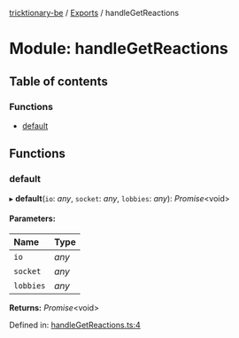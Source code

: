 [tricktionary-be](../README.md) / [Exports](../modules.md) / handleGetReactions

# Module: handleGetReactions

## Table of contents

### Functions

- [default](handlegetreactions.md#default)

## Functions

### default

▸ **default**(`io`: *any*, `socket`: *any*, `lobbies`: *any*): *Promise*<void\>

#### Parameters:

Name | Type |
:------ | :------ |
`io` | *any* |
`socket` | *any* |
`lobbies` | *any* |

**Returns:** *Promise*<void\>

Defined in: [handleGetReactions.ts:4](https://github.com/story-squad/tricktionary-be/blob/96eb6db/src/sockets/handleGetReactions.ts#L4)
